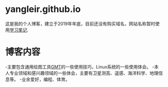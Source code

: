 # yangleir.github.io
这是我的个人博客，建立于2019年年底，目前还没有购买域名，网站名称暂时使用[学习笔记](yangleir.github.io).
# 博客内容
-主要包含通用绘图工具[GMT](https://github.com/GenericMappingTools/gmt)的一些使用技巧，Linux系统的一些使用体会。
-本人专业领域和感兴趣领域的一些体会，主要有卫星测高、遥感、海洋科学、地理信息等。
-业余爱好，编程、体育。